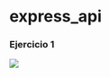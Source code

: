 # express_api
### Ejercicio 1

<a href="https://github.com/LaunchX-InnovaccionVirtual/MissionNodeJS/blob/main/semanas/semana_3/7_express_api.md" target="_blank"><img src="https://img.shields.io/badge/🔗link-LAUNCH X 2022-blue?style=for-the-badge"></a>
